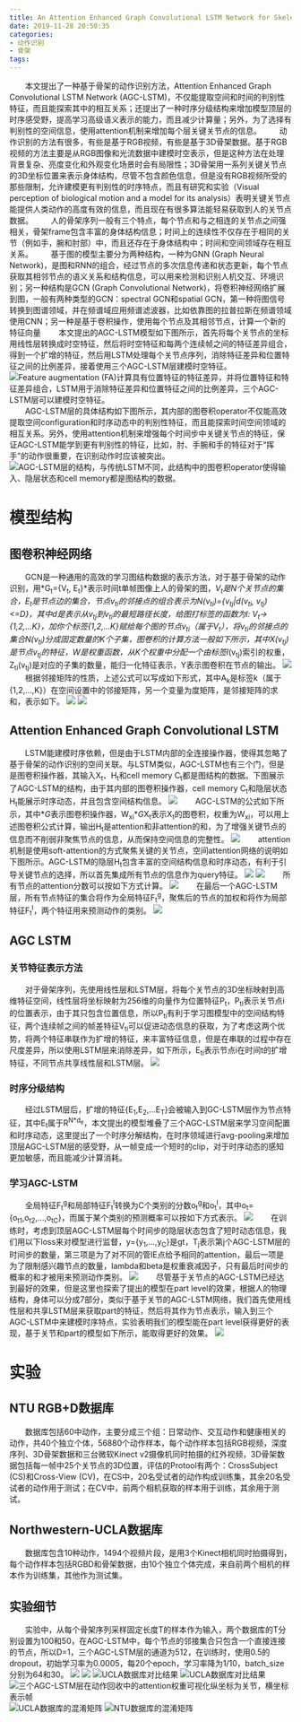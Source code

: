 ```yaml
---
title: An Attention Enhanced Graph Convolutional LSTM Network for Skeleton-Based Action Recognition (CVPR 2019)
date: 2019-11-28 20:50:35
categories: 
- 动作识别
- 骨架
tags:
---
```

&emsp;&emsp;本文提出了一种基于骨架的动作识别方法，Attention Enhanced Graph Convolutional LSTM Network (AGC-LSTM)，不仅能提取空间和时间的判别性特征，而且能探索其中的相互关系；还提出了一种时序分级结构来增加模型顶层的时序感受野，提高学习高级语义表示的能力，而且减少计算量；另外，为了选择有判别性的空间信息，使用attention机制来增加每个层关键关节点的信息。
&emsp;&emsp;动作识别的方法有很多，有些是基于RGB视频，有些是基于3D骨架数据。基于RGB视频的方法主要是从RGB图像和光流数据中建模时空表示，但是这种方法在处理背景复杂、亮度变化和外观变化场景时会有局限性；3D骨架用一系列关键关节点的3D坐标位置来表示身体结构，尽管不包含颜色信息，但是没有RGB视频所受的那些限制，允许建模更有判别性的时序特点，而且有研究和实验（Visual perception of biological motion and a model for its analysis）表明关键关节点能提供人类动作的高度有效的信息，而且现在有很多算法能轻易获取到人的关节点数据。
&emsp;&emsp;人的骨架序列一般有三个特点，每个节点和与之相连的关节点之间强相关，骨架frame包含丰富的身体结构信息；时间上的连续性不仅存在于相同的关节（例如手，腕和肘部）中，而且还存在于身体结构中；时间和空间领域存在相互关系。
&emsp;&emsp;基于图的模型主要分为两种结构，一种为GNN (Graph Neural Network)，是图和RNN的组合，经过节点的多次信息传递和状态更新，每个节点获取其相邻节点的语义关系和结构信息，可以用来检测和识别人机交互、环境识别；另一种结构是GCN (Graph Convolutional Network)，将卷积神经网络扩展到图，一般有两种类型的GCN：spectral GCN和spatial GCN，第一种将图信号转换到图谱领域，并在频谱域应用频谱滤波器，比如依靠图的拉普拉斯在频谱领域使用CNN；另一种是基于卷积操作，使用每个节点及其相邻节点，计算一个新的特征向量
&emsp;&emsp;本文提出的AGC-LSTM模型如下图所示，首先将每个关节点的坐标用线性层转换成时空特征，然后将时空特征和每两个连续帧之间的特征差异组合，得到一个扩增的特征，然后用LSTM处理每个关节点序列，消除特征差异和位置特征之间的比例差异，接着使用三个AGC-LSTM层建模时空特征。
![](/images/AGC/fig_archi.png "Feature augmentation (FA)计算具有位置特征的特征差异，并将位置特征和特征差异组合，LSTM用于消除特征差异和位置特征之间的比例差异，三个AGC-LSTM层可以建模时空特征。")
&emsp;&emsp;AGC-LSTM层的具体结构如下图所示，其内部的图卷积operator不仅能高效提取空间configuration和时序动态中的判别性特征，而且能探索时间空间领域的相互关系。另外，使用attention机制来增强每个时间步中关键关节点的特征，保证AGC-LSTM能学到更有判别性的特征，比如，肘、手腕和手的特征对于“挥手”的动作很重要，在识别动作时应该被突出。
![](/images/AGC/fig_AGC.png "AGC-LSTM层的结构，与传统LSTM不同，此结构中的图卷积operator使得输入、隐层状态和cell memory都是图结构的数据。")
# 模型结构
## 图卷积神经网络
&emsp;&emsp;GCN是一种通用的高效的学习图结构数据的表示方法，对于基于骨架的动作识别，用*G<sub>t</sub>={V<sub>t</sub>, E<sub>t</sub>}*表示时间t单帧图像上人的骨架的图，*V<sub>t</sub>*是N个关节点的集合，*E<sub>t</sub>*是节点边的集合，节点v<sub>ti</sub>的邻接点的组合表示为N(v<sub>ti</sub>)={v<sub>tj</sub>|d(v<sub>ti</sub>, v<sub>tj</sub>)<=D}，其中d是表示从v<sub>tj</sub>到v<sub>ti</sub>的最短路径长度，给图打标签的函数为*l*: *V<sub>t</sub>*->{1,2,...K}，加你个标签{1,2,...K}赋给每个图的节点v<sub>ti</sub>（属于V<sub>t</sub>），将v<sub>ti</sub>的邻接点的集合N(v<sub>ti</sub>)分成固定数量的K个子集，图卷积的计算方法一般如下所示，其中X(v<sub>tj</sub>)是节点v<sub>tj</sub>的特征，W是权重函数，从K个权重中分配一个由标签*l*(v<sub>tj</sub>)索引的权重，Z<sub>ti</sub>(v<sub>tj</sub>)是对应的子集的数量，能归一化特征表示，Y表示图卷积在节点的输出。
![](/images/AGC/for_gc.png "")
&emsp;&emsp;根据邻接矩阵的性质，上述公式可以写成如下形式，其中A<sub>k</sub>是标签k（属于{1,2,...,K}）在空间设置中的邻接矩阵，另一个变量为度矩阵，是邻接矩阵的求和，表示如下。
![](/images/AGC/for_adj.png "")
![](/images/AGC/for_degree.png "")
## Attention Enhanced Graph Convolutional LSTM
&emsp;&emsp;LSTM能建模时序依赖，但是由于LSTM内部的全连接操作器，使得其忽略了基于骨架的动作识别的空间关联。与LSTM类似，AGC-LSTM也有三个门，但是是图卷积操作器，其输入X<sub>t</sub>、H<sub>t</sub>和cell memory C<sub>t</sub>都是图结构的数据。下图展示了AGC-LSTM的结构，由于其内部的图卷积操作器，cell memory C<sub>t</sub>和隐层状态H<sub>t</sub>能展示时序动态，并且包含空间结构信息。
![](/images/AGC/fig_AGC_LSTM.png "")
&emsp;&emsp;AGC-LSTM的公式如下所示，其中\**G*表示图卷积操作器，W<sub>xi</sub>\**G*X<sub>t</sub>表示X<sub>t</sub>的图卷积，权重为W<sub>xi</sub>，可以用上述图卷积公式计算，输出H<sub>t</sub>是attention和非attention的和，为了增强关键节点的信息而不削弱非聚焦节点的信息，从而保持空间信息的完整性。
![](/images/AGC/for_AGC.png "")
&emsp;&emsp;attention机制是使用soft-attention的方式聚焦关键的关节点，空间attention网络的说明如下图所示。AGC-LSTM的隐层H<sub>t</sub>包含丰富的空间结构信息和时序动态，有利于引导关键节点的选择，所以首先集成所有节点的信息作为query特征。
![](/images/AGC/fig_attn.png "")
![](/images/AGC/for_aggre.png "")
&emsp;&emsp;所有节点的attention分数可以按如下方式计算。
![](/images/AGC/for_attn_score.png "")
&emsp;&emsp;在最后一个AGC-LSTM层，所有节点特征的集合将作为全局特征F<sub>t</sub><sup>g</sup>，聚焦后的节点的加权和将作为局部特征F<sub>t</sub><sup>l</sup>，两个特征用来预测动作的类别。
![](/images/AGC/for_feature.png "")
## AGC LSTM
### 关节特征表示方法
&emsp;&emsp;对于骨架序列，先使用线性层和LSTM层，将每个关节点的3D坐标映射到高维特征空间，线性层将坐标映射为256维的向量作为位置特征P<sub>t</sub>，P<sub>ti</sub>表示关节点i的位置表示，由于其只包含位置信息，所以P<sub>ti</sub>有利于学习图模型中的空间结构特征，两个连续帧之间的帧差特征V<sub>ti</sub>可以促进动态信息的获取，为了考虑这两个优势，将两个特征串联作为扩增的特征，来丰富特征信息，但是在串联的过程中存在尺度差异，所以使用LSTM层来消除差异，如下所示，E<sub>ti</sub>表示节点i在时间t的扩增特征，不同节点共享线性层和LSTM层。
![](/images/AGC/for_scale.png "")
### 时序分级结构
&emsp;&emsp;经过LSTM层后，扩增的特征{E<sub>1</sub>,E<sub>2</sub>,...E<sub>T</sub>}会被输入到GC-LSTM层作为节点特征，其中E<sub>t</sub>属于R<sup>N\*d<sub>e</sub></sup>，本文提出的模型堆叠了三个AGC-LSTM层来学习空间配置和时序动态，这里提出了一个时序分解结构，在时序领域进行avg-pooling来增加顶层AGC-LSTM层的感受野，从一帧变成一个短时的clip，对于时序动态的感知更加敏感，而且能减少计算消耗。
### 学习AGC-LSTM
&emsp;&emsp;全局特征F<sub>t</sub><sup>g</sup>和局部特征F<sub>t</sub><sup>l</sup>转换为C个类别的分数o<sub>t</sub><sup>g</sup>和o<sub>t</sub><sup>l</sup>，其中o<sub>t</sub>={o<sub>t1</sub>,o<sub>t2</sub>,...,o<sub>tC</sub>}，而属于某个类别的预测概率可以按如下方式表示。
![](/images/AGC/for_pred.png "")
&emsp;&emsp;在训练时，考虑到顶层AGC-LSTM层每个时间步的隐层状态包含了短时动态信息，我们用以下loss来对模型进行监督，y={y<sub>1</sub>,...,y<sub>C</sub>}是gt，T<sub>j</sub>表示第j个AGC-LSTM层的时间步的数量，第三项是为了对不同的管IE点给予相同的attention，最后一项是为了限制感兴趣节点的数量，lambda和beta是权重衰减因子，只有最后时间步的概率的和才被用来预测动作类别。
![](/images/AGC/for_loss.png "")
&emsp;&emsp;尽管基于关节点的AGC-LSTM已经达到最好的效果，但是这里也探索了提出的模型在part level的效果，根据人的物理结构，身体可以分成7部分，类似于基于关节的AGC-LSTM网络，我们首先使用线性层和共享LSTM层来获取part的特征，然后将其作为节点表示，输入到三个AGC-LSTM中来建模时序特点，实验表明我们的模型能在part level获得更好的表现，基于关节和part的模型如下所示，能取得更好的效果。
![](/images/AGC/for_loss.png "")
# 实验
## NTU RGB+D数据库
&emsp;&emsp;数据库包括60中动作，主要分成三个组：日常动作、交互动作和健康相关的动作，共40个独立个体，56880个动作样本，每个动作样本包括RGB视频，深度序列、3D骨架数据和三台微软Kinect v2摄像机同时拍摄的红外视频，3D骨架数据包括每一帧中25个关节点的3D位置，评估的Protool有两个：CrossSubject (CS)和Cross-View (CV)，在CS中，20名受试者的动作构成训练集，其余20名受试者的动作用于测试；在CV中，前两个相机获取的样本用于训练，其余用于测试。
## Northwestern-UCLA数据库
&emsp;&emsp;数据库包含10种动作，1494个视频片段，是用3个Kinect相机同时拍摄得到，每个动作样本包括RGBD和骨架数据，由10个独立个体完成，来自前两个相机的样本作为训练集，其他作为测试集。
## 实验细节
&emsp;&emsp;实验中，从每个骨架序列采样固定长度T的样本作为输入，两个数据库的T分别设置为100和50，在AGC-LSTM中，每个节点的邻接集合只包含一个直接连接的节点，所以D=1，三个AGC-LSTM层的通道为512，在训练时，使用0.5的dropout，初始学习率为0.0005，每20个epoch，学习率降为1/10，batch_size分别为64和30。
![](/images/AGC/fig_NTU.png "")
![](/images/AGC/fig_NTU-1.png "")
![](/images/AGC/fig_UCLA.png "UCLA数据库对比结果")
![](/images/AGC/fig_UCLA-1.png "UCLA数据库对比结果")
![](/images/AGC/fig_vis_attn.png "三个AGC-LSTM层在动作回收中的attention权重可视化纵坐标为关节，横坐标表示帧")
![](/images/AGC/fig_con_UCLA.png "UCLA数据库的混淆矩阵")
![](/images/AGC/fig_con_NTU.png "NTU数据库的混淆矩阵")